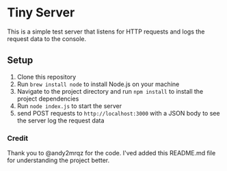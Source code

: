 # Tiny Server

This is a simple test server that listens for HTTP requests and logs the request data to the console.

## Setup

1. Clone this repository
2. Run `brew install node` to install Node.js on your machine
3. Navigate to the project directory and run `npm install` to install the project dependencies
4. Run `node index.js` to start the server
5. send POST requests to `http://localhost:3000` with a JSON body to see the server log the request data

### Credit

Thank you to @andy2mrqz for the code. I'ved added this README.md file for understanding the project better.
